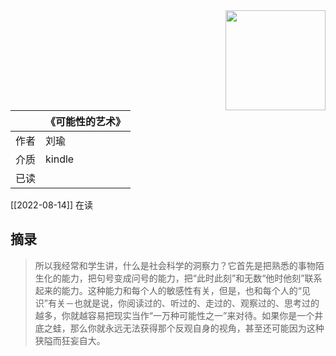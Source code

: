 <img src='https://picture-guan.oss-cn-hangzhou.aliyuncs.com/20220816133119.png' style='float:right ; width:160px;height:80 px'/>

|      | 《可能性的艺术》                                   |
|:-------|:---------------------------------------------|
|  作者    |    刘瑜                        |
|  介质    |   kindle                      |
|  已读    |                      |

[[2022-08-14]] 在读

## 摘录
> 所以我经常和学生讲，什么是社会科学的洞察力？它首先是把熟悉的事物陌生化的能力，把句号变成问号的能力，把“此时此刻”和无数“他时他刻”联系起来的能力。这种能力和每个人的敏感性有关，但是，也和每个人的“见识”有关－也就是说，你阅读过的、听过的、走过的、观察过的、思考过的越多，你就越容易把现实当作“一万种可能性之一”来对待。如果你是一个井底之蛙，那么你就永远无法获得那个反观自身的视角，甚至还可能因为这种狭隘而狂妄自大。
